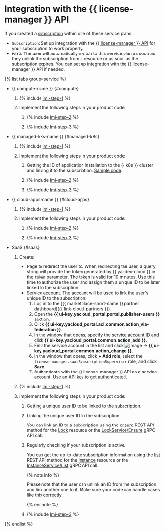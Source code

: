 # Integration with the {{ license-manager }} API

If you created a [subscription](../concepts/subscription.md) within one of these service plans:
* `Subscription`: Set up integration with the [{{ license-manager }} API](../license-manager/api-ref/index.md) for your subscription to work properly.
* `PAYG`: The user will automatically switch to this service plan as soon as they unlink the subscription from a resource or as soon as the subscription expires. You can set up integration with the {{ license-manager }} API if needed.

{% list tabs group=service %}

- {{ compute-name }} {#compute}

   1. {% include [lmi-step-1](../../_includes/marketplace/lmi-step-1.md) %}

   1. Implement the following steps in your product code:

      1. {% include [lmi-step-2](../../_includes/marketplace/lmi-step-2.md) %}

      1. {% include [lmi-step-3](../../_includes/marketplace/lmi-step-3.md) %}

- {{ managed-k8s-name }} {#managed-k8s}

   1. {% include [lmi-step-1](../../_includes/marketplace/lmi-step-1.md) %}

   1. Implement the following steps in your product code:

      1. Getting the ID of application installation to the {{ k8s }} cluster and linking it to the subscription. [Sample code](https://github.com/yandex-cloud-examples/yc-marketplace-k8s-check-licenses/tree/main).

      1. {% include [lmi-step-2](../../_includes/marketplace/lmi-step-2.md) %}

      1. {% include [lmi-step-3](../../_includes/marketplace/lmi-step-3.md) %}

- {{ cloud-apps-name }} {#cloud-apps}

   1. {% include [lmi-step-1](../../_includes/marketplace/lmi-step-1.md) %}

   1. Implement the following steps in your product code:

      1. {% include [lmi-step-2](../../_includes/marketplace/lmi-step-2.md) %}

      1. {% include [lmi-step-3](../../_includes/marketplace/lmi-step-3.md) %}

- SaaS {#saas}

   1. Create:

      * Page to redirect the user to. When redirecting the user, a query string will provide the token generated by {{ yandex-cloud }} in the `token` parameter. The token is valid for 10 minutes. Use this time to authorize the user and assign them a unique ID to be later linked to the subscription.
      * [Service account](../../iam/operations/sa/create.md). The account will be used to link the user's unique ID to the subscription:
         1. Log in to the [{{ marketplace-short-name }} partner dashboard]({{ link-cloud-partners }}).
         1. Open the **{{ ui-key.yacloud_portal.portal.publisher-users }}** section.
         1. Click **{{ ui-key.yacloud_portal.acl.common.action_via-federation }}**.
         1. In the window that opens, specify the [service account ID](../../iam/operations/sa/get-id.md) and click **{{ ui-key.yacloud_portal.common.action_add }}**.
         1. Find the service account in the list and click ![image](../../_assets/marketplace/three_dots.png) → **{{ ui-key.yacloud_portal.common.action_change }}**.
         1. In the window that opens, click **+ Add role**, select the `license-manager.saasSubscriptionSupervisor` role, and click **Save**.
         1. Authenticate with the {{ license-manager }} API as a service account. Use an [API key](../../iam/concepts/authorization/api-key.md) to get authenticated.

   1. {% include [lmi-step-1](../../_includes/marketplace/lmi-step-1.md) %}

   1. Implement the following steps in your product code:

      1. Getting a unique user ID to be linked to the subscription.

      1. Linking the unique user ID to the subscription.

         You can link an ID to a subscription using the [ensure](../license-manager/saas/api-ref/Lock/ensure.md) REST API method for the [Lock](../license-manager/saas/api-ref/Lock/index.md) resource or the [LockService/Ensure](../license-manager/saas/api-ref/grpc/lock_service.md#Ensure) gRPC API call.

      1. Regularly checking if your subscription is active.

         You can get the up-to-date subscription information using the [list](../license-manager/api-ref/Instance/list.md) REST API method for the [Instance](../license-manager/api-ref/Instance/index.md) resource or the [InstanceService/List](../license-manager/api-ref/grpc/instance_service.md#List) gRPC API call.

         {% note info %}

         Please note that the user can unlink an ID from the subscription and link another one to it. Make sure your code can handle cases like this correctly.

         {% endnote %}

      1. {% include [lmi-step-3](../../_includes/marketplace/lmi-step-3.md) %}

{% endlist %}
